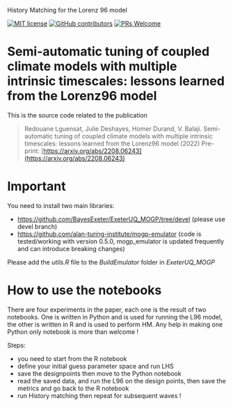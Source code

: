 History Matching for the Lorenz 96 model

[![MIT
license](https://img.shields.io/badge/License-MIT-blue.svg)](https://github.com/HRMES-MOPGA/L96HistoryMatching/blob/main/LICENSE/)
[![GitHub
contributors](https://img.shields.io/github/contributors/HRMES-MOPGA/L96HistoryMatching)](https://github.com/HRMES-MOPGA/L96HistoryMatching/graphs/contributors)
[![PRs
Welcome](https://img.shields.io/badge/PRs-welcome-yellow.svg)](https://makeapullrequest.com/)
<!---
[![DOI](http://img.shields.io/badge/DOI-10.1029/2021MS002496-B31B1B.svg)](https://doi.org/10.1029/2021MS002496)
[![GitHub
commits](https://img.shields.io/github/commits-since/HRMES-MOPGA/L96HistoryMatching/0.1.svg?color=orange)](https://GitHub.com/HRMES-MOPGA/L96HistoryMatching/commit/main/) --->

# Semi-automatic tuning of coupled climate models with multiple intrinsic timescales: lessons learned from the Lorenz96 model


This is the source code related to the publication
> Redouane Lguensat, Julie Deshayes, Homer Durand, V. Balaji. 
> Semi-automatic tuning of coupled climate models with multiple intrinsic timescales: lessons learned from the Lorenz96 model (2022)
> Pre-print: [https://arxiv.org/abs/2208.06243](https://arxiv.org/abs/2208.06243)

# Important
You need to install two main libraries:
* https://github.com/BayesExeter/ExeterUQ_MOGP/tree/devel (please use devel branch)
* https://github.com/alan-turing-institute/mogp-emulator (code is tested/working with version 0.5.0, mogp_emulator is updated frequently and can introduce breaking changes) 

Please add the _utils.R_ file to the _BuildEmulator_ folder in _ExeterUQ_MOGP_

# How to use the notebooks
There are four experiments in the paper, each one is the result of two notebooks. One is written in Python and is used for running the L96 model, the other is written in R and is used to perform HM. Any help in making one Python only notebook is more than welcome !

Steps:
* you need to start from the R notebook
* define your initial guess parameter space and run LHS
* save the designpoints then move to the Python notebook
* read the saved data, and run the L96 on the design points, then save the metrics and go back to the R notebook
* run History matching then repeat for subsequent waves !
